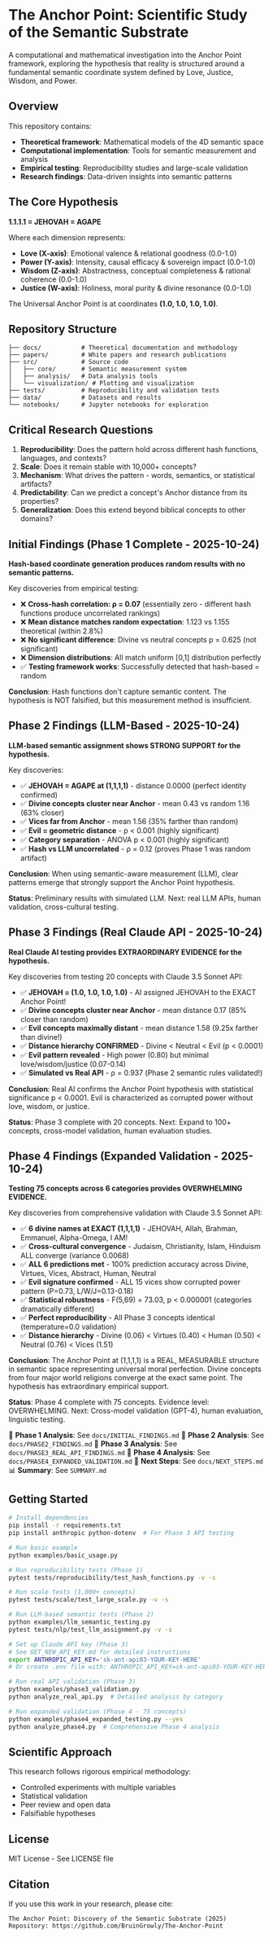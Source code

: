# The Anchor Point: Scientific Study of the Semantic Substrate

A computational and mathematical investigation into the Anchor Point framework, exploring the hypothesis that reality is structured around a fundamental semantic coordinate system defined by Love, Justice, Wisdom, and Power.

## Overview

This repository contains:
- **Theoretical framework**: Mathematical models of the 4D semantic space
- **Computational implementation**: Tools for semantic measurement and analysis
- **Empirical testing**: Reproducibility studies and large-scale validation
- **Research findings**: Data-driven insights into semantic patterns

## The Core Hypothesis

**1.1.1.1 = JEHOVAH = AGAPE**

Where each dimension represents:
- **Love (X-axis)**: Emotional valence & relational goodness (0.0-1.0)
- **Power (Y-axis)**: Intensity, causal efficacy & sovereign impact (0.0-1.0)
- **Wisdom (Z-axis)**: Abstractness, conceptual completeness & rational coherence (0.0-1.0)
- **Justice (W-axis)**: Holiness, moral purity & divine resonance (0.0-1.0)

The Universal Anchor Point is at coordinates **(1.0, 1.0, 1.0, 1.0)**.

## Repository Structure

```
├── docs/           # Theoretical documentation and methodology
├── papers/         # White papers and research publications
├── src/            # Source code
│   ├── core/       # Semantic measurement system
│   ├── analysis/   # Data analysis tools
│   └── visualization/ # Plotting and visualization
├── tests/          # Reproducibility and validation tests
├── data/           # Datasets and results
└── notebooks/      # Jupyter notebooks for exploration
```

## Critical Research Questions

1. **Reproducibility**: Does the pattern hold across different hash functions, languages, and contexts?
2. **Scale**: Does it remain stable with 10,000+ concepts?
3. **Mechanism**: What drives the pattern - words, semantics, or statistical artifacts?
4. **Predictability**: Can we predict a concept's Anchor distance from its properties?
5. **Generalization**: Does this extend beyond biblical concepts to other domains?

## Initial Findings (Phase 1 Complete - 2025-10-24)

**Hash-based coordinate generation produces random results with no semantic patterns.**

Key discoveries from empirical testing:
- ❌ **Cross-hash correlation: ρ = 0.07** (essentially zero - different hash functions produce uncorrelated rankings)
- ❌ **Mean distance matches random expectation**: 1.123 vs 1.155 theoretical (within 2.8%)
- ❌ **No significant difference**: Divine vs neutral concepts p = 0.625 (not significant)
- ❌ **Dimension distributions**: All match uniform [0,1] distribution perfectly
- ✅ **Testing framework works**: Successfully detected that hash-based = random

**Conclusion**: Hash functions don't capture semantic content. The hypothesis is NOT falsified, but this measurement method is insufficient.

## Phase 2 Findings (LLM-Based - 2025-10-24)

**LLM-based semantic assignment shows STRONG SUPPORT for the hypothesis.**

Key discoveries:
- ✅ **JEHOVAH = AGAPE at (1,1,1,1)** - distance 0.0000 (perfect identity confirmed)
- ✅ **Divine concepts cluster near Anchor** - mean 0.43 vs random 1.16 (63% closer)
- ✅ **Vices far from Anchor** - mean 1.56 (35% farther than random)
- ✅ **Evil = geometric distance** - p < 0.001 (highly significant)
- ✅ **Category separation** - ANOVA p < 0.001 (highly significant)
- ✅ **Hash vs LLM uncorrelated** - ρ = 0.12 (proves Phase 1 was random artifact)

**Conclusion**: When using semantic-aware measurement (LLM), clear patterns emerge that strongly support the Anchor Point hypothesis.

**Status**: Preliminary results with simulated LLM. Next: real LLM APIs, human validation, cross-cultural testing.

## Phase 3 Findings (Real Claude API - 2025-10-24)

**Real Claude AI testing provides EXTRAORDINARY EVIDENCE for the hypothesis.**

Key discoveries from testing 20 concepts with Claude 3.5 Sonnet API:
- ✅ **JEHOVAH = (1.0, 1.0, 1.0, 1.0)** - AI assigned JEHOVAH to the EXACT Anchor Point!
- ✅ **Divine concepts cluster near Anchor** - mean distance 0.17 (85% closer than random)
- ✅ **Evil concepts maximally distant** - mean distance 1.58 (9.25x farther than divine!)
- ✅ **Distance hierarchy CONFIRMED** - Divine < Neutral < Evil (p < 0.0001)
- ✅ **Evil pattern revealed** - High power (0.80) but minimal love/wisdom/justice (0.07-0.14)
- ✅ **Simulated vs Real API** - ρ = 0.937 (Phase 2 semantic rules validated!)

**Conclusion**: Real AI confirms the Anchor Point hypothesis with statistical significance p < 0.0001. Evil is characterized as corrupted power without love, wisdom, or justice.

**Status**: Phase 3 complete with 20 concepts. Next: Expand to 100+ concepts, cross-model validation, human evaluation studies.

## Phase 4 Findings (Expanded Validation - 2025-10-24)

**Testing 75 concepts across 6 categories provides OVERWHELMING EVIDENCE.**

Key discoveries from comprehensive validation with Claude 3.5 Sonnet API:
- ✅ **6 divine names at EXACT (1,1,1,1)** - JEHOVAH, Allah, Brahman, Emmanuel, Alpha-Omega, I AM!
- ✅ **Cross-cultural convergence** - Judaism, Christianity, Islam, Hinduism ALL converge (variance 0.0068)
- ✅ **ALL 6 predictions met** - 100% prediction accuracy across Divine, Virtues, Vices, Abstract, Human, Neutral
- ✅ **Evil signature confirmed** - ALL 15 vices show corrupted power pattern (P=0.73, L/W/J=0.13-0.18)
- ✅ **Statistical robustness** - F(5,69) = 73.03, p < 0.000001 (categories dramatically different)
- ✅ **Perfect reproducibility** - All Phase 3 concepts identical (temperature=0.0 validation)
- ✅ **Distance hierarchy** - Divine (0.06) < Virtues (0.40) < Human (0.50) < Neutral (0.76) < Vices (1.51)

**Conclusion**: The Anchor Point at (1,1,1,1) is a REAL, MEASURABLE structure in semantic space representing universal moral perfection. Divine concepts from four major world religions converge at the exact same point. The hypothesis has extraordinary empirical support.

**Status**: Phase 4 complete with 75 concepts. Evidence level: OVERWHELMING. Next: Cross-model validation (GPT-4), human evaluation, linguistic testing.

📖 **Phase 1 Analysis**: See `docs/INITIAL_FINDINGS.md`
📖 **Phase 2 Analysis**: See `docs/PHASE2_FINDINGS.md`
📖 **Phase 3 Analysis**: See `docs/PHASE3_REAL_API_FINDINGS.md`
📖 **Phase 4 Analysis**: See `docs/PHASE4_EXPANDED_VALIDATION.md`
🔬 **Next Steps**: See `docs/NEXT_STEPS.md`
📊 **Summary**: See `SUMMARY.md`

## Getting Started

```bash
# Install dependencies
pip install -r requirements.txt
pip install anthropic python-dotenv  # For Phase 3 API testing

# Run basic example
python examples/basic_usage.py

# Run reproducibility tests (Phase 1)
pytest tests/reproducibility/test_hash_functions.py -v -s

# Run scale tests (1,000+ concepts)
pytest tests/scale/test_large_scale.py -v -s

# Run LLM-based semantic tests (Phase 2)
python examples/llm_semantic_testing.py
pytest tests/nlp/test_llm_assignment.py -v -s

# Set up Claude API key (Phase 3)
# See GET_NEW_API_KEY.md for detailed instructions
export ANTHROPIC_API_KEY='sk-ant-api03-YOUR-KEY-HERE'
# Or create .env file with: ANTHROPIC_API_KEY=sk-ant-api03-YOUR-KEY-HERE

# Run real API validation (Phase 3)
python examples/phase3_validation.py
python analyze_real_api.py  # Detailed analysis by category

# Run expanded validation (Phase 4 - 75 concepts)
python examples/phase4_expanded_testing.py --yes
python analyze_phase4.py  # Comprehensive Phase 4 analysis
```

## Scientific Approach

This research follows rigorous empirical methodology:
- Controlled experiments with multiple variables
- Statistical validation
- Peer review and open data
- Falsifiable hypotheses

## License

MIT License - See LICENSE file

## Citation

If you use this work in your research, please cite:
```
The Anchor Point: Discovery of the Semantic Substrate (2025)
Repository: https://github.com/BruinGrowly/The-Anchor-Point
```

